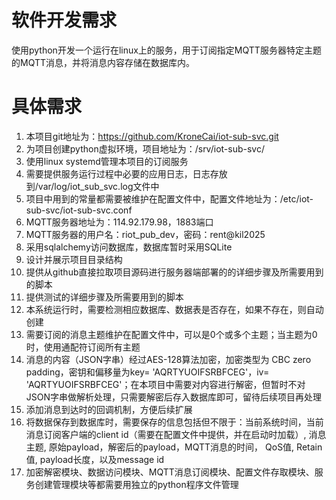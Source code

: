 # 软件开发需求
使用python开发一个运行在linux上的服务，用于订阅指定MQTT服务器特定主题的MQTT消息，并将消息内容存储在数据库内。

# 具体需求
1. 本项目git地址为：https://github.com/KroneCai/iot-sub-svc.git
2. 为项目创建python虚拟环境，项目地址为：/srv/iot-sub-svc/
3. 使用linux systemd管理本项目的订阅服务
4. 需要提供服务运行过程中必要的应用日志，日志存放到/var/log/iot_sub_svc.log文件中
5. 项目中用到的常量都需要被维护在配置文件中，配置文件地址为：/etc/iot-sub-svc/iot-sub-svc.conf
6. MQTT服务器地址为：114.92.179.98，1883端口
7. MQTT服务器的用户名：riot_pub_dev，密码：rent@kil2025
8. 采用sqlalchemy访问数据库，数据库暂时采用SQLite
9. 设计并展示项目目录结构
10. 提供从github直接拉取项目源码进行服务器端部署的的详细步骤及所需要用到的脚本
11. 提供测试的详细步骤及所需要用到的脚本
12. 本系统运行时，需要检测相应数据库、数据表是否存在，如果不存在，则自动创建
13. 需要订阅的消息主题维护在配置文件中，可以是0个或多个主题；当主题为0时，使用通配符订阅所有主题
14. 消息的内容（JSON字串）经过AES-128算法加密，加密类型为 CBC zero padding，密钥和偏移量为key= 'AQRTYUOIFSRBFCEG'，iv= 'AQRTYUOIFSRBFCEG'；在本项目中需要对内容进行解密，但暂时不对JSON字串做解析处理，只需要解密后存入数据库即可，留待后续项目再处理
15. 添加消息到达时的回调机制，方便后续扩展
16. 将数据保存到数据库时，需要保存的信息包括但不限于：当前系统时间，当前消息订阅客户端的client id（需要在配置文件中提供，并在启动时加载）, 消息主题, 原始payload，解密后的payload，MQTT消息的时间， QoS值, Retain值, payload长度，以及message id
17. 加密解密模块、数据访问模块、MQTT消息订阅模块、配置文件存取模块、服务创建管理模块等都需要用独立的python程序文件管理
